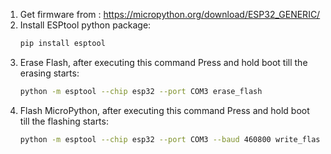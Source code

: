 1. Get firmware from : https://micropython.org/download/ESP32_GENERIC/
2. Install ESPtool python package:
    ```bash
    pip install esptool
    ```
3. Erase Flash, after executing this command Press and hold boot till the erasing starts:
    ```bash
    python -m esptool --chip esp32 --port COM3 erase_flash
    ```
4. Flash MicroPython, after executing this command Press and hold boot till the flashing starts:
    ```bash
    python -m esptool --chip esp32 --port COM3 --baud 460800 write_flash -z 0x1000 .\ESP32_GENERIC-20240222-v1.22.2.bin
    ```

